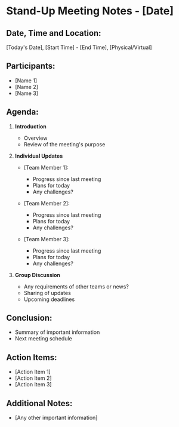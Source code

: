 # Stand-Up Meeting Notes - [Date]

## Date, Time and Location:
[Today's Date], [Start Time] - [End Time], [Physical/Virtual]

## Participants:
- [Name 1]
- [Name 2]
- [Name 3]

## Agenda:
1. **Introduction**
   - Overview
   - Review of the meeting's purpose
   
2. **Individual Updates**
   - [Team Member 1]:
     - Progress since last meeting
     - Plans for today
     - Any challenges?

   - [Team Member 2]:
     - Progress since last meeting
     - Plans for today
     - Any challenges?

   - [Team Member 3]:
     - Progress since last meeting
     - Plans for today
     - Any challenges?

3. **Group Discussion**
   - Any requirements of other teams or news?
   - Sharing of updates
   - Upcoming deadlines

## Conclusion:
- Summary of important information
- Next meeting schedule

## Action Items:
- [Action Item 1]
- [Action Item 2]
- [Action Item 3]

## Additional Notes:
- [Any other important information]
